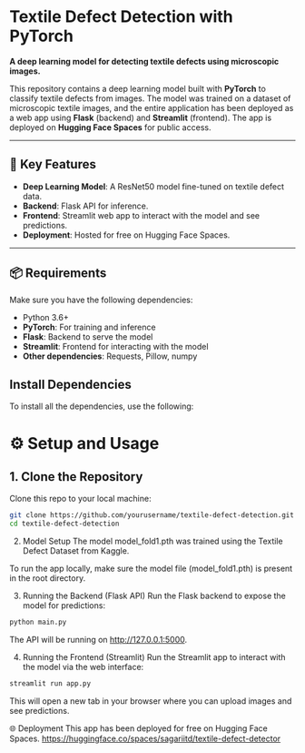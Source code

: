 # Textile Defect Detection with PyTorch

**A deep learning model for detecting textile defects using microscopic images.**

This repository contains a deep learning model built with **PyTorch** to classify textile defects from images. The model was trained on a dataset of microscopic textile images, and the entire application has been deployed as a web app using **Flask** (backend) and **Streamlit** (frontend). The app is deployed on **Hugging Face Spaces** for public access.

---

## 🎯 Key Features

- **Deep Learning Model**: A ResNet50 model fine-tuned on textile defect data.
- **Backend**: Flask API for inference.
- **Frontend**: Streamlit web app to interact with the model and see predictions.
- **Deployment**: Hosted for free on Hugging Face Spaces.

---

## 📦 Requirements

Make sure you have the following dependencies:

- Python 3.6+
- **PyTorch**: For training and inference
- **Flask**: Backend to serve the model
- **Streamlit**: Frontend for interacting with the model
- **Other dependencies**: Requests, Pillow, numpy

## Install Dependencies
To install all the dependencies, use the following:



# ⚙️ Setup and Usage

## 1. Clone the Repository
Clone this repo to your local machine:

```bash
git clone https://github.com/yourusername/textile-defect-detection.git
cd textile-defect-detection
```
2. Model Setup
The model model_fold1.pth was trained using the Textile Defect Dataset from Kaggle.

To run the app locally, make sure the model file (model_fold1.pth) is present in the root directory.

3. Running the Backend (Flask API)
Run the Flask backend to expose the model for predictions:

```bash
python main.py
```
The API will be running on http://127.0.0.1:5000.

4. Running the Frontend (Streamlit)
Run the Streamlit app to interact with the model via the web interface:

```bash
streamlit run app.py
```
This will open a new tab in your browser where you can upload images and see predictions.

🌐 Deployment
This app has been deployed for free on Hugging Face Spaces.
https://huggingface.co/spaces/sagariitd/textile-defect-detector





